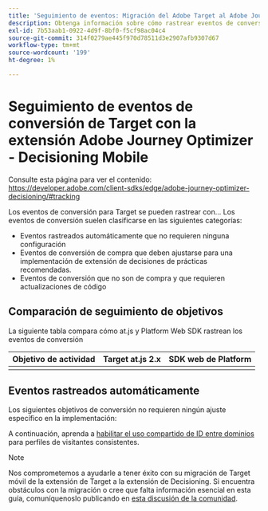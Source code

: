 ```yaml
---
title: 'Seguimiento de eventos: Migración del Adobe Target al Adobe Journey Optimizer, extensión de Decisioning Mobile'
description: Obtenga información sobre cómo rastrear eventos de conversión de Adobe Target mediante la extensión Adobe Journey Optimizer - Decisioning Mobile
exl-id: 7b53aab1-0922-4d9f-8bf0-f5cf98ac04c4
source-git-commit: 314f0279ae445f970d78511d3e2907afb9307d67
workflow-type: tm+mt
source-wordcount: '199'
ht-degree: 1%

---
```


# Seguimiento de eventos de conversión de Target con la extensión Adobe Journey Optimizer - Decisioning Mobile

Consulte esta página para ver el contenido: https://developer.adobe.com/client-sdks/edge/adobe-journey-optimizer-decisioning/#tracking

Los eventos de conversión para Target se pueden rastrear con... Los eventos de conversión suelen clasificarse en las siguientes categorías:

* Eventos rastreados automáticamente que no requieren ninguna configuración
* Eventos de conversión de compra que deben ajustarse para una implementación de extensión de decisiones de prácticas recomendadas.
* Eventos de conversión que no son de compra y que requieren actualizaciones de código

## Comparación de seguimiento de objetivos

La siguiente tabla compara cómo at.js y Platform Web SDK rastrean los eventos de conversión

| Objetivo de actividad | Target at.js 2.x | SDK web de Platform |
|---|---|---|
| | | |


## Eventos rastreados automáticamente

Los siguientes objetivos de conversión no requieren ningún ajuste específico en la implementación:



A continuación, aprenda a [habilitar el uso compartido de ID entre dominios](webview.md) para perfiles de visitantes consistentes.

>[!NOTE]
>
>Nos comprometemos a ayudarle a tener éxito con su migración de Target móvil de la extensión de Target a la extensión de Decisioning. Si encuentra obstáculos con la migración o cree que falta información esencial en esta guía, comuníquenoslo publicando en [esta discusión de la comunidad](https://experienceleaguecommunities.adobe.com/t5/adobe-experience-platform-data/tutorial-discussion-migrate-target-from-at-js-to-web-sdk/m-p/575587#M463).
